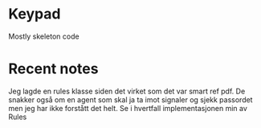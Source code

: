 # Keypad
Mostly skeleton code

# Recent notes
Jeg lagde en rules klasse siden det virket som det var smart ref pdf. De snakker
også om en agent som skal ja ta imot signaler og sjekk passordet men jeg har
ikke forstått det helt. Se i hvertfall implementasjonen min av Rules

